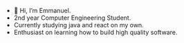 - 👋 Hi, I’m Emmanuel.
- 2nd year Computer Engineering Student.
- Currently studying java and react on my own.
- Enthusiast on learning how to build high quality software.

<!---
mataarguedas/mataarguedas is a ✨ special ✨ repository because its `README.md` (this file) appears on your GitHub profile.
You can click the Preview link to take a look at your changes.
--->
